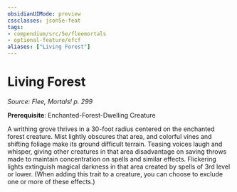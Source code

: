```yaml
---
obsidianUIMode: preview
cssclasses: json5e-feat
tags:
- compendium/src/5e/fleemortals
- optional-feature/efcf
aliases: ["Living Forest"]
---
```

# Living Forest
*Source: Flee, Mortals! p. 299*  

**Prerequisite**: Enchanted-Forest-Dwelling Creature

A writhing grove thrives in a 30-foot radius centered on the enchanted forest creature. Mist lightly obscures that area, and colorful vines and shifting foliage make its ground difficult terrain. Teasing voices laugh and whisper, giving other creatures in that area disadvantage on saving throws made to maintain concentration on spells and similar effects. Flickering lights extinguish magical darkness in that area created by spells of 3rd level or lower. (When adding this trait to a creature, you can choose to exclude one or more of these effects.)